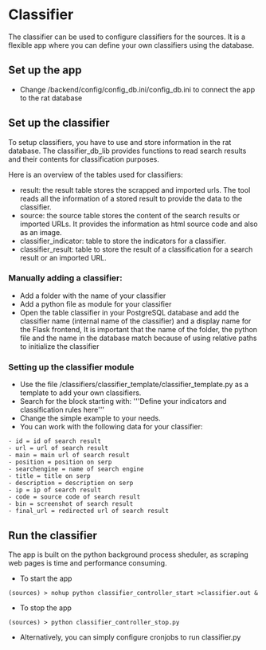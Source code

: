 # Classifier
The classifier can be used to configure classifiers for the sources. It is a flexible app where you can define your own classifiers using the database.

## Set up the app

- Change /backend/config/config_db.ini/config_db.ini to connect the app to the rat database

## Set up the classifier

To  setup classifiers, you have to use and store information in the rat database. The classifier_db_lib provides functions to read search results and their contents for classification purposes.

Here is an overview of the tables used for classifiers:

- result: the result table stores the scrapped and imported urls. The tool reads all the information of a stored result to provide the data to the classifier.
- source: the source table stores the content of the search results or imported URLs. It provides the information as html source code and also as an image.
- classifier_indicator: table to store the indicators for a classifier.
- classifier_result: table to store the result of a classification for a search result or an imported URL.

### Manually adding a classifier:
- Add a folder with the name of your classifier
- Add a python file as module for your classifier
- Open the table classifier in your PostgreSQL database and add the classifier name (internal name of the classifier) and a display name for the Flask frontend, It is important that the name of the folder, the python file and the name in the database match because of using relative paths to initialize the classifier

### Setting up the classifier module

- Use the file /classifiers/classifier_template/classifier_template.py as a template to add your own classifiers.
- Search for the block starting with: '''Define your indicators and classification rules here'''
- Change the simple example to your needs.
- You can work with the following data for your classifier:
```
- id = id of search result
- url = url of search result
- main = main url of search result
- position = position on serp
- searchengine = name of search engine
- title = title on serp
- description = description on serp
- ip = ip of search result
- code = source code of search result
- bin = screenshot of search result
- final_url = redirected url of search result
```

## Run the classifier

The app is built on the python background process sheduler, as scraping web pages is time and performance consuming.

- To start the app
```
(sources) > nohup python classifier_controller_start >classifier.out &
```

- To stop the app
```
(sources) > python classifier_controller_stop.py
```

- Alternatively, you can simply configure cronjobs to run classifier.py
